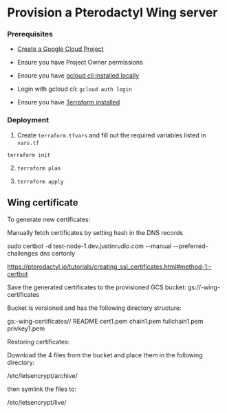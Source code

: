 # Provision a Pterodactyl Wing server

### Prerequisites

- [Create a Google Cloud Project](https://cloud.google.com/resource-manager/docs/creating-managing-projects)

- Ensure you have Project Owner permissions

- Ensure you have [gcloud cli installed locally](https://cloud.google.com/sdk/docs/install-sdk)

- Login with gcloud cli: `gcloud auth login`

- Ensure you have [Terraform installed](https://developer.hashicorp.com/terraform/downloads)

### Deployment

1. Create `terraform.tfvars` and fill out the required variables listed in `vars.tf`

`terraform init`

2. `terraform plan`

3. `terraform apply`



## Wing certificate

To generate new certificates:

Manually fetch certificates by setting hash in the DNS records

sudo certbot -d test-node-1.dev.justinrudio.com --manual --preferred-challenges dns certonly

https://pterodactyl.io/tutorials/creating_ssl_certificates.html#method-1:-certbot

Save the generated certificates to the provisioned GCS bucket: gs://<project-id>-wing-certificates

Bucket is versioned and has the following directory structure:

gs:<project-id>-wing-certificates/<node-fqdn>/
  README    cert1.pem  chain1.pem     fullchain1.pem  privkey1.pem

Restoring certificates:

Download the 4 files from the bucket and place them in the following directory:

/etc/letsencrypt/archive/<node-fqdn>

then symlink the files to:

/etc/letsencrypt/live/<node-fqdn>
